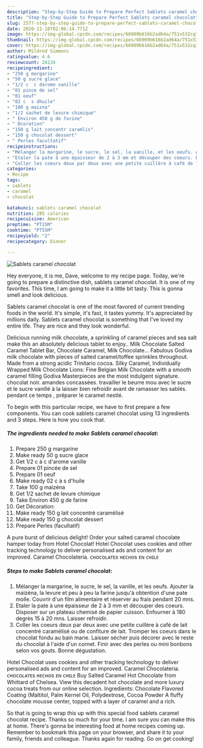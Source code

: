 ```yaml
---
description: "Step-by-Step Guide to Prepare Perfect Sablets caramel chocolat"
title: "Step-by-Step Guide to Prepare Perfect Sablets caramel chocolat"
slug: 2577-step-by-step-guide-to-prepare-perfect-sablets-caramel-chocolat
date: 2020-11-18T02:06:14.771Z
image: https://img-global.cpcdn.com/recipes/66909b616b2ad64a/751x532cq70/sablets-caramel-chocolat-photo-principale-de-la-recette.jpg
thumbnail: https://img-global.cpcdn.com/recipes/66909b616b2ad64a/751x532cq70/sablets-caramel-chocolat-photo-principale-de-la-recette.jpg
cover: https://img-global.cpcdn.com/recipes/66909b616b2ad64a/751x532cq70/sablets-caramel-chocolat-photo-principale-de-la-recette.jpg
author: Mildred Simmons
ratingvalue: 4.6
reviewcount: 24134
recipeingredient:
- "250 g margarine"
- "50 g sucre glace"
- "1/2 c  c darome vanille"
- "01 pince de sel"
- "01 oeuf"
- "02 c  s dhuile"
- "100 g maizna"
- "1/2 sachet de levure chimique"
- " Environ 450 g de farine"
- " Dcoration"
- "150 g lait concentr caramlis"
- "150 g chocolat dessert"
- " Perles facultatif"
recipeinstructions:
- "Mélanger la margarine, le sucre, le sel, la vanille, et les oeufs. Ajouter la maizéna, la levure et peu à peu la farine jusqu&#39;à obtention d&#39;une pate molle. Couvrir d&#39;un film alimentaire et réserver au frais pendant 20 mns."
- "Etaler la pate à une épaisseur de 2 à 3 mm et découper des coeurs. Disposer sur un plateau chemisé de papier cuisson. Enfourner à 180 degrès 15 à 20 mns. Laisser refroidir."
- "Coller les coeurs deux par deux avec une petite cuillère à café de lait concentré caramélisé ou de confiture de lait. Tromper les coeurs dans le chocolat fondu au bain marie. Laisser sécher puis décorer avec le reste du chocolat à l&#39;aide d&#39;un cornet. Finir avec des perles ou mini bonbons selon vos gouts. Bonne dégustation."
categories:
- Recipe
tags:
- sablets
- caramel
- chocolat

katakunci: sablets caramel chocolat 
nutrition: 285 calories
recipecuisine: American
preptime: "PT15M"
cooktime: "PT55M"
recipeyield: "2"
recipecategory: Dinner

---
```



![Sablets caramel chocolat](https://img-global.cpcdn.com/recipes/66909b616b2ad64a/751x532cq70/sablets-caramel-chocolat-photo-principale-de-la-recette.jpg)

Hey everyone, it is me, Dave, welcome to my recipe page. Today, we're going to prepare a distinctive dish, sablets caramel chocolat. It is one of my favorites. This time, I am going to make it a little bit tasty. This is gonna smell and look delicious.

Sablets caramel chocolat is one of the most favored of current trending foods in the world. It's simple, it's fast, it tastes yummy. It's appreciated by millions daily. Sablets caramel chocolat is something that I've loved my entire life. They are nice and they look wonderful.

Delicious running milk chocolate, a sprinkling of caramel pieces and sea salt make this an absolutely delicious tablet to enjoy.. Milk Chocolate Salted Caramel Tablet Bar, Chocolate Caramel, Milk Chocolate… Fabulous Godiva milk chocolate with pieces of salted caramel/toffee sprinkles throughout. Made from a strong acidic Trinitario cocoa. Silky Caramel, Individually Wrapped Milk Chocolate Lions: Fine Belgian Milk Chocolate with a smooth caramel filling Godiva Masterpieces are the most indulgent signature. chocolat noir. amandes concassées. travailler le beurre mou avec le sucre et le sucre vanillé à la laisser bien refroidir avant de ramasser les sablés. pendant ce temps , préparer le caramel nestlé.


To begin with this particular recipe, we have to first prepare a few components. You can cook sablets caramel chocolat using 13 ingredients and 3 steps. Here is how you cook that.

<!--inarticleads1-->

##### The ingredients needed to make Sablets caramel chocolat:

1. Prepare 250 g margarine
1. Make ready 50 g sucre glace
1. Get 1/2 c à c d&#39;arome vanille
1. Prepare 01 pincée de sel
1. Prepare 01 oeuf
1. Make ready 02 c à s d&#39;huile
1. Take 100 g maizéna
1. Get 1/2 sachet de levure chimique
1. Take  Environ 450 g de farine
1. Get  Décoration:
1. Make ready 150 g lait concentré caramélisé
1. Make ready 150 g chocolat dessert
1. Prepare  Perles (facultatif)


A pure burst of delicious delight! Order your salted caramel chocolate hamper today from Hotel Chocolat! Hotel Chocolat uses cookies and other tracking technology to deliver personalised ads and content for an improved. Caramel Chocolateria. ᴄʜᴏᴄᴏʟᴀᴛᴇs ʜᴇᴄʜᴏs ᴇɴ ᴄʜɪʟᴇ 

<!--inarticleads2-->

##### Steps to make Sablets caramel chocolat:

1. Mélanger la margarine, le sucre, le sel, la vanille, et les oeufs. Ajouter la maizéna, la levure et peu à peu la farine jusqu&#39;à obtention d&#39;une pate molle. Couvrir d&#39;un film alimentaire et réserver au frais pendant 20 mns.
1. Etaler la pate à une épaisseur de 2 à 3 mm et découper des coeurs. Disposer sur un plateau chemisé de papier cuisson. Enfourner à 180 degrès 15 à 20 mns. Laisser refroidir.
1. Coller les coeurs deux par deux avec une petite cuillère à café de lait concentré caramélisé ou de confiture de lait. Tromper les coeurs dans le chocolat fondu au bain marie. Laisser sécher puis décorer avec le reste du chocolat à l&#39;aide d&#39;un cornet. Finir avec des perles ou mini bonbons selon vos gouts. Bonne dégustation.


Hotel Chocolat uses cookies and other tracking technology to deliver personalised ads and content for an improved. Caramel Chocolateria. ᴄʜᴏᴄᴏʟᴀᴛᴇs ʜᴇᴄʜᴏs ᴇɴ ᴄʜɪʟᴇ Buy Salted Caramel Hot Chocolate from Whittard of Chelsea. View this decadent hot chocolate and more luxury cocoa treats from our online selection. Ingredients: Chocolate Flavored Coating (Maltitol, Palm Kernel Oil, Polydextrose, Cocoa Powder A fluffy chocolate mousse center, topped with a layer of caramel and a rich. 

So that is going to wrap this up with this special food sablets caramel chocolat recipe. Thanks so much for your time. I am sure you can make this at home. There's gonna be interesting food at home recipes coming up. Remember to bookmark this page on your browser, and share it to your family, friends and colleague. Thanks again for reading. Go on get cooking!
